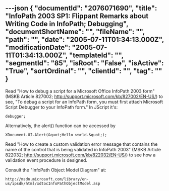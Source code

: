 ---json
{
  "documentId": "2076071690",
  "title": "InfoPath 2003 SP1: Flippant Remarks about Writing Code in InfoPath; Debugging",
  "documentShortName": "",
  "fileName": "",
  "path": "",
  "date": "2005-07-11T01:34:13.000Z",
  "modificationDate": "2005-07-11T01:34:13.000Z",
  "templateId": "",
  "segmentId": "85",
  "isRoot": "False",
  "isActive": "True",
  "sortOrdinal": "",
  "clientId": "",
  "tag": ""
}
---

Read &quot;How to debug a script for a Microsoft Office InfoPath 2003 form&quot; (MSKB Article 827002; http://support.microsoft.com/kb/827002/EN-US/) to see, &quot;To debug a script for an InfoPath form, you must first attach Microsoft Script Debugger to your InfoPath form.&quot; In JScript it's:

    debugger;

Alternatively, the alert() function can be accessed by

    XDocument.UI.Alert(&quot;Hello world.&quot;);

Read &quot;How to create a custom validation error message that contains the name of the control that is being validated in InfoPath 2003&quot; (MSKB Article 822032; http://support.microsoft.com/kb/822032/EN-US/) to see how a validation event procedure is designed.

Consult the &quot;InfoPath Object Model Diagram&quot; at:

    http://msdn.microsoft.com/library/en-us/ipsdk/html/xdtocInfoPathObjectModel.asp
